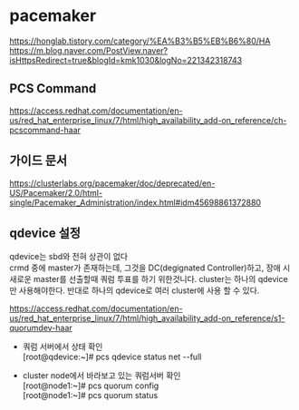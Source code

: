 # pacemaker

https://honglab.tistory.com/category/%EA%B3%B5%EB%B6%80/HA   
https://m.blog.naver.com/PostView.naver?isHttpsRedirect=true&blogId=kmk1030&logNo=221342318743


## PCS Command
https://access.redhat.com/documentation/en-us/red_hat_enterprise_linux/7/html/high_availability_add-on_reference/ch-pcscommand-haar

## 가이드 문서
https://clusterlabs.org/pacemaker/doc/deprecated/en-US/Pacemaker/2.0/html-single/Pacemaker_Administration/index.html#idm45698861372880


## qdevice 설정
qdevice는 sbd와 전혀 상관이 없다    
crmd 중에 master가 존재하는데, 그것을 DC(degignated Controller)하고, 장애 시 새로운 master를 선출할때 쿼럼 투표를 하기 위한것니다. 
cluster는 하나의 qdevice만 사용해야한다. 반대로 하나의 qdevice로 여러 cluster에 사용 할 수 있다. 

https://access.redhat.com/documentation/en-us/red_hat_enterprise_linux/7/html/high_availability_add-on_reference/s1-quorumdev-haar   

* 쿼럼 서버에서 상태 확인   
[root@qdevice:~]# pcs qdevice status net --full   


* cluster node에서 바라보고 있는 쿼럼서버 확인   
[root@node1:~]# pcs quorum config   
[root@node1:~]# pcs quorum status
